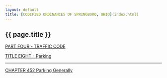 ```yaml
---
layout: default 
title: [CODIFIED ORDINANCES OF SPRINGBORO, OHIO](index.html) 
---
```


{{ page.title }}
----------------

[PART FOUR - TRAFFIC CODE](1b19a412.html)

[TITLE EIGHT - Parking](267ba412.html)

---

[CHAPTER 452 Parking Generally](2681a412.html)
